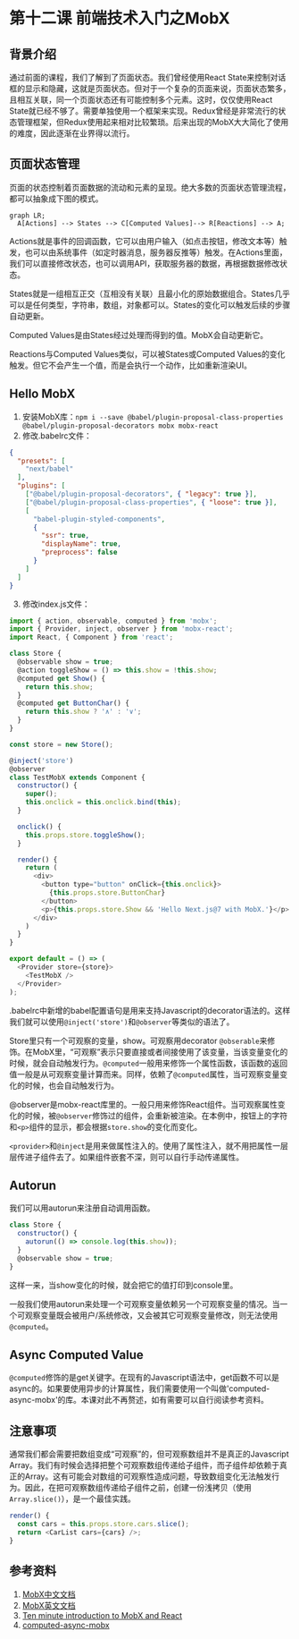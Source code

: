 # 第十二课 前端技术入门之MobX

## 背景介绍
通过前面的课程，我们了解到了页面状态。我们曾经使用React State来控制对话框的显示和隐藏，这就是页面状态。但对于一个复杂的页面来说，页面状态繁多，且相互关联，同一个页面状态还有可能控制多个元素。这时，仅仅使用React State就已经不够了。需要单独使用一个框架来实现。Redux曾经是非常流行的状态管理框架，但Redux使用起来相对比较繁琐。后来出现的MobX大大简化了使用的难度，因此逐渐在业界得以流行。

## 页面状态管理
页面的状态控制着页面数据的流动和元素的呈现。绝大多数的页面状态管理流程，都可以抽象成下图的模式。
```mermaid
graph LR;
  A[Actions] --> States --> C[Computed Values]--> R[Reactions] --> A;
```
Actions就是事件的回调函数，它可以由用户输入（如点击按钮，修改文本等）触发，也可以由系统事件（如定时器消息，服务器反推等）触发。在Actions里面，我们可以直接修改状态，也可以调用API，获取服务器的数据，再根据数据修改状态。

States就是一组相互正交（互相没有关联）且最小化的原始数据组合。States几乎可以是任何类型，字符串，数组，对象都可以。States的变化可以触发后续的步骤自动更新。

Computed Values是由States经过处理而得到的值。MobX会自动更新它。

Reactions与Computed Values类似，可以被States或Computed Values的变化触发。但它不会产生一个值，而是会执行一个动作，比如重新渲染UI。

## Hello MobX
1. 安装MobX库：`npm i --save @babel/plugin-proposal-class-properties @babel/plugin-proposal-decorators mobx mobx-react`
2. 修改.babelrc文件：
```json
{
  "presets": [
    "next/babel"
  ],
  "plugins": [
    ["@babel/plugin-proposal-decorators", { "legacy": true }],
    ["@babel/plugin-proposal-class-properties", { "loose": true }],
    [
      "babel-plugin-styled-components",
      {
        "ssr": true,
        "displayName": true,
        "preprocess": false
      }
    ]
  ]
}
```
3. 修改index.js文件：
```javascript
import { action, observable, computed } from 'mobx';
import { Provider, inject, observer } from 'mobx-react';
import React, { Component } from 'react';

class Store {
  @observable show = true;
  @action toggleShow = () => this.show = !this.show;
  @computed get Show() {
    return this.show;
  }
  @computed get ButtonChar() {
    return this.show ? '∧' : '∨';
  }
}

const store = new Store();

@inject('store')
@observer
class TestMobX extends Component {
  constructor() {
    super();
    this.onclick = this.onclick.bind(this);
  }

  onclick() {
    this.props.store.toggleShow();
  }

  render() {
    return (
      <div>
        <button type="button" onClick={this.onclick}>
          {this.props.store.ButtonChar}
        </button>
        <p>{this.props.store.Show && 'Hello Next.js@7 with MobX.'}</p>
      </div>
    )
  }
}

export default = () => (
  <Provider store={store}>
    <TestMobX />
  </Provider>
);
```
.babelrc中新增的babel配置语句是用来支持Javascript的decorator语法的。这样我们就可以使用`@inject('store')`和`@observer`等类似的语法了。

Store里只有一个可观察的变量，show。可观察用decorator `@obserable`来修饰。在MobX里，“可观察”表示只要直接或者间接使用了该变量，当该变量变化的时候，就会自动触发行为。`@computed`一般用来修饰一个属性函数，该函数的返回值一般是从可观察变量计算而来。同样，依赖了`@computed`属性，当可观察变量变化的时候，也会自动触发行为。

@observer是mobx-react库里的。一般只用来修饰React组件。当可观察属性变化的时候，被`@observer`修饰过的组件，会重新被渲染。在本例中，按钮上的字符和`<p>`组件的显示，都会根据`store.show`的变化而变化。

`<provider>`和`@inject`是用来做属性注入的。使用了属性注入，就不用把属性一层层传进子组件去了。如果组件嵌套不深，则可以自行手动传递属性。

## Autorun
我们可以用autorun来注册自动调用函数。
```javascript
class Store {
  constructor() {
    autorun(() => console.log(this.show));
  }
  @observable show = true;
}
```
这样一来，当show变化的时候，就会把它的值打印到console里。

一般我们使用autorun来处理一个可观察变量依赖另一个可观察变量的情况。当一个可观察变量既会被用户/系统修改，又会被其它可观察变量修改，则无法使用`@computed`。

## Async Computed Value
`@computed`修饰的是get关键字。在现有的Javascript语法中，get函数不可以是async的。如果要使用异步的计算属性，我们需要使用一个叫做'computed-async-mobx'的库。本课对此不再赘述，如有需要可以自行阅读参考资料。

## 注意事项
通常我们都会需要把数组变成“可观察”的，但可观察数组并不是真正的Javascript Array。我们有时候会选择把整个可观察数组传递给子组件，而子组件却依赖于真正的Array。这有可能会对数组的可观察性造成问题，导致数组变化无法触发行为。因此，在把可观察数组传递给子组件之前，创建一份浅拷贝（使用`Array.slice()`），是一个最佳实践。
```javascript
render() {
  const cars = this.props.store.cars.slice();
  return <CarList cars={cars} />;
}
```
## 参考资料
1. [MobX中文文档](https://cn.mobx.js.org/)
1. [MobX英文文档](https://mobx.js.org/)
1. [Ten minute introduction to MobX and React](https://mobx.js.org/getting-started.html)
1. [computed-async-mobx](https://github.com/danielearwicker/computed-async-mobx/)
